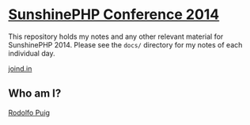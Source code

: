 # [SunshinePHP Conference 2014][1]

This repository holds my notes and any other relevant material for SunshinePHP 2014. Please see the `docs/` directory for my notes of each individual day.

[joind.in][2]

## Who am I?

[Rodolfo Puig][3]

[1]: http://2014.sunshinephp.com/
[2]: http://joind.in/event/view/1444
[3]: https://about.me/rudisimo]